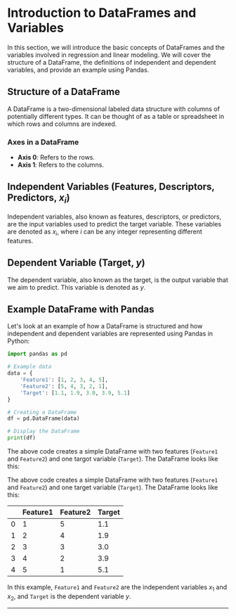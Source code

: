 # Introduction to DataFrames and Variables

In this section, we will introduce the basic concepts of DataFrames and the variables involved in regression and linear modeling. We will cover the structure of a DataFrame, the definitions of independent and dependent variables, and provide an example using Pandas.

## Structure of a DataFrame

A DataFrame is a two-dimensional labeled data structure with columns of potentially different types. It can be thought of as a table or spreadsheet in which rows and columns are indexed.

### Axes in a DataFrame

- **Axis 0**: Refers to the rows.
- **Axis 1**: Refers to the columns.

## Independent Variables (Features, Descriptors, Predictors, $x_i$)

Independent variables, also known as features, descriptors, or predictors, are the input variables used to predict the target variable. These variables are denoted as $x_i$, where $i$ can be any integer representing different features.

## Dependent Variable (Target, $y$)

The dependent variable, also known as the target, is the output variable that we aim to predict. This variable is denoted as $y$.

## Example DataFrame with Pandas

Let's look at an example of how a DataFrame is structured and how independent and dependent variables are represented using Pandas in Python:

```python
import pandas as pd

# Example data
data = {
    'Feature1': [1, 2, 3, 4, 5],
    'Feature2': [5, 4, 3, 2, 1],
    'Target': [1.1, 1.9, 3.0, 3.9, 5.1]
}

# Creating a DataFrame
df = pd.DataFrame(data)

# Display the DataFrame
print(df)
```

The above code creates a simple DataFrame with two features (`Feature1` and `Feature2`) and one targot variable (`Target`). The DataFrame looks like this:

The above code creates a simple DataFrame with two features (`Feature1` and `Feature2`) and one target variable (`Target`). The DataFrame looks like this:

|   | Feature1 | Feature2 | Target |
|---|----------|----------|--------|
| 0 | 1        | 5        | 1.1    |
| 1 | 2        | 4        | 1.9    |
| 2 | 3        | 3        | 3.0    |
| 3 | 4        | 2        | 3.9    |
| 4 | 5        | 1        | 5.1    |

In this example, `Feature1` and `Feature2` are the independent variables $x_1$ and $x_2$, and `Target` is the dependent variable $y$.

---
